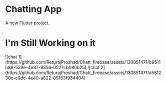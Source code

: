 # Chatting App

A new Flutter project.
<h1>I'm Still Working on it</h1>
![chat 1](https://github.com/ReturajProshad/Chatt_firebase/assets/130851471/b9511b88-529e-4e87-9356-0527cb080b25)
![chat 2](https://github.com/ReturajProshad/Chatt_firebase/assets/130851471/a581230c-c9dc-4e40-a822-05163f934404)
